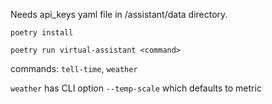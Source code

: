 Needs api_keys yaml file in /assistant/data directory.

`poetry install` 

`poetry run virtual-assistant <command>`

commands: `tell-time`, `weather`

`weather` has CLI option `--temp-scale` which defaults to metric



